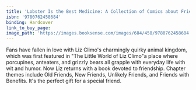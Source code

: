 ```yaml
---
title: 'Lobster Is the Best Medicine: A Collection of Comics about Friendship'
isbn: '9780762458684'
binding: Hardcover
link_to_buy_page:
image_path: 'https://images.booksense.com/images/684/458/9780762458684.jpg'
---
```



Fans have fallen in love with Liz Climo's charmingly quirky animal kingdom, which was first featured in "The Little World of Liz Climo"a place where porcupines, anteaters, and grizzly bears all grapple with everyday life with wit and humor. Now Liz returns with a book devoted to friendship. Chapter themes include Old Friends, New Friends, Unlikely Friends, and Friends with Benefits. It's the perfect gift for a special friend.